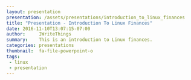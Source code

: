 ```yaml
---
layout: presentation
presentation: /assets/presentations/introduction_to_linux_finances
title: "Presentation - Introduction To Linux Finances"
date: 2016-11-10T13:07:15-07:00
author:     IWriteThings
summary:    This is an introduction to Linux finances.
categories: presentations
thumbnail:  fa-file-powerpoint-o
tags:
 - linux
 - presentation
---
```


